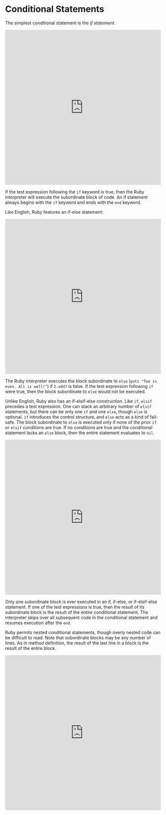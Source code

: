 # Conditional Statements

The simplest conditional statement is the _if statement_.

<iframe frameborder="0" width="100%" height="500px" src="https://repl.it/GD3i/51?lite=true"></iframe>

If the test expression following the `if` keyword is true, then the Ruby
interpreter will execute the subordinate block of code. An if statement always
begins with the `if` keyword and ends with the `end` keyword.

Like English, Ruby features an if-else statement:

<iframe frameborder="0" width="100%" height="500px" src="https://repl.it/GD3i/52?lite=true"></iframe>

The Ruby interpreter executes the block subordinate to `else` (`puts "Two is
even. All is well!"`) if `2.odd?` is false. If the test expression following
`if` were true, then the block subordinate to `else` would not be executed.

Unlike English, Ruby also has an if-elsif-else construction. Like `if`, `elsif`
precedes a test expression. One can stack an arbitrary number of `elsif`
statements, but there can be only one `if` and one `else`, though `else` is
optional. `if` introduces the control structure, and `else` acts as a kind of
fail-safe. The block subordinate to `else` is executed only if none of the prior
`if` or `elsif` conditions are true. If no conditions are true and the
conditional statement lacks an `else` block, then the entire statement evaluates
to `nil`.

<iframe frameborder="0" width="100%" height="500px" src="https://repl.it/GD3i/53?lite=true"></iframe>

Only one subordinate block is ever executed in an if, if-else, or if-elsif-else
statement. If one of the test expressions is true, then the result of its
subordinate block is the result of the entire conditional statement. The
interpreter skips over all subsequent code in the conditional statement and
resumes execution after the `end`.

Ruby permits nested conditional statements, though overly nested code
can be difficult to read. Note that subordinate blocks may be any
number of lines. As in method definition, the result of the last line in a block
is the result of the entire block.

<iframe frameborder="0" width="100%" height="500px" src="https://repl.it/GD3i/54?lite=true"></iframe>
